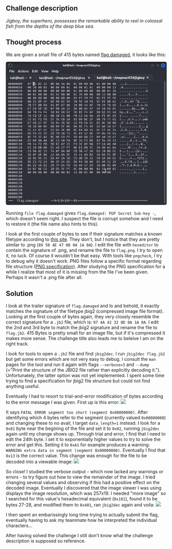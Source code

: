 ## Challenge description
*Jigboy, the superhero, possesses the remarkable ability to reel in colossal fish from the depths of the deep blue sea.*


## Thought process
We are given a small file of 415 bytes named [flag.damaged](https://github.com/Jonnen98cool/CTF_writeups/blob/main/mapna_ctf_2024/flag.damaged), it looks like this:

![](https://github.com/Jonnen98cool/CTF_writeups/blob/main/mapna_ctf_2024/original_file.png)

Running `file flag.damaged` gives `flag.damaged: PGP Secret Sub-key -`, which doesn't seem right. I suspect the file is corrupt somehow and I need to restore it (the file name also hints to this).  

I look at the first couple of bytes to see if their signature matches a known filetype according to [this site](https://www.garykessler.net/library/file_sigs.html). They don't, but I notice that they are pretty similar to .png (`89 50 4E 47 0D 0A 1A 0A`). I edit the file with `hexeditor` to contain the signature of .png, and rename the file to `flag.png`. I try to open it, no luck. Of course it wouldn't be that easy. With tools like `pngcheck`, I try to debug why it doesn't work. PNG files follow a specific format regarding file structure ([PNG specification](https://www.w3.org/TR/2003/REC-PNG-20031110/#5DataRep)). After studying the PNG specification for a while I realize that most of it is missing from the file I've been given. Perhaps it wasn't a .png file after all.  


## Solution
I look at the trailer signature of `flag.damaged` and lo and behold, it exactly matches the signature of the filetype jbig2 (compressed image file format). Looking at the first couple of bytes again, they very closely resemble the correct signature for a `.jb2` file, which is: `97 4A 42 32 0D 0A 1A 0A`. I edit the 2nd and 3rd byte to match the jbig2 signature and rename the file to `flag.jb2`. 415 Bytes is pretty small for an image file, but if it's compressed it makes more sense. The challenge title also leads me to beleive I am on the right track.  

I look for tools to open a `.jb2` file and find `jbig2dec`. I run `jbig2dec flag.jb2` but get some errors which are not very easy to debug. I consult the `man` pages for the tool and run it again with flags `--verbose=3` and `--dump` (="Print the structure of the JBIG2 file rather than explicitly decoding it."). Unfortunately, the latter option was not yet implemented. I spent some time trying to find a specification for jbig2 file structure but could not find anything useful.  

Eventually I had to resort to trial-and-error modification of bytes according to the error message I was given. First up is this error:
![](https://github.com/Jonnen98cool/CTF_writeups/blob/main/mapna_ctf_2024/error1.png)

It says `FATAL ERROR segment too short (segment 0x00000000)`. After identifying which 4 bytes refer to the segment (currently valued `0x00000000`) and changing these to no avail, I target `data_length=1` instead. I look for a `0x01` byte near the begining of the file and set it to `0x02`, running `jbig2dec` again until my change shows up. Through trial and error, I find that I need to edit the 24th byte. I set it to exponentially higher values to try to solve the error and get this. Setting it to `0xA1` for example produces a warning: `WARNING extra data in segment (segment 0x00000000)`. Eventually I find that `0x13` is the correct value. This change was enough for the file to be decoded into a viewable image:
![](https://github.com/Jonnen98cool/CTF_writeups/blob/main/mapna_ctf_2024/partial_flag.png)  

So close! I studied the verbose output - which now lacked any warnings or errors - to try figure out how to view the remainder of the image. I tried changing several values and observing if this had a positive effect on the decoded image. Eventually I discovered that the image viewer I was using displays the image resolution, which was 257x19. I needed "more image" so I searched for this value's hexadecimal equivalent (`0x101`), found it to be bytes 27-28, and modified them to `0x401`, ran `jbig2dec` again and voila:
![](https://github.com/Jonnen98cool/CTF_writeups/blob/main/mapna_ctf_2024/complete_flag.png)  

I then spent an embarissingly long time trying to actually submit the flag, eventually having to ask my teammate how he interpreted the individual characters...  



After having solved the challenge I still don't know what the challenge description is supposed so reference.
